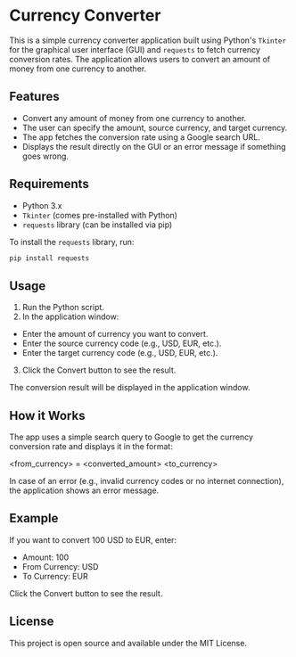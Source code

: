 # Currency Converter

This is a simple currency converter application built using Python's `Tkinter` for the graphical user interface (GUI) and `requests` to fetch currency conversion rates. The application allows users to convert an amount of money from one currency to another.

## Features

- Convert any amount of money from one currency to another.
- The user can specify the amount, source currency, and target currency.
- The app fetches the conversion rate using a Google search URL.
- Displays the result directly on the GUI or an error message if something goes wrong.

## Requirements

- Python 3.x
- `Tkinter` (comes pre-installed with Python)
- `requests` library (can be installed via pip)

To install the `requests` library, run:

```bash
pip install requests
```

## Usage

1. Run the Python script.
2. In the application window:
  - Enter the amount of currency you want to convert.
  - Enter the source currency code (e.g., USD, EUR, etc.).
  - Enter the target currency code (e.g., USD, EUR, etc.).
3. Click the Convert button to see the result.

The conversion result will be displayed in the application window.

## How it Works

The app uses a simple search query to Google to get the currency conversion rate and displays it in the format:

<amount> <from_currency> = <converted_amount> <to_currency>

In case of an error (e.g., invalid currency codes or no internet connection), the application shows an error message.

## Example

If you want to convert 100 USD to EUR, enter:
- Amount: 100
- From Currency: USD
- To Currency: EUR

Click the Convert button to see the result.

## License

This project is open source and available under the MIT License.

